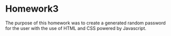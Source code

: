 # Homework3

The purpose of this homework was to create a generated random password for the user with the use of HTML and CSS powered by Javascript. 